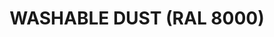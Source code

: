 ---
title: "WASHABLE DUST (RAL 8000) "
price: "TBA"
desc: "Opis nije dostupan"
img_path: "/assets/img/A.MIG-0105.jpg"
brand: AMMO
available: true
cat: "acrylics"
subcat: "WASHABLE PAINTS (17 mL)"
subsubcat: "SS"
---
